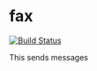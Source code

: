 fax
===
[![Build Status](https://travis-ci.org/schultyy/fax].png)](https://travis-ci.org/schultyy/fax])

This sends messages
